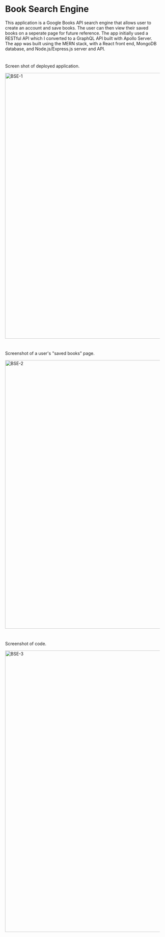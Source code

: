 # Book Search Engine 

This application is a Google Books API search engine that allows user to create an account and save books. The user can then view their saved books on a seperate page for future reference. The app initially used a RESTful API which I converted to a GraphQL API built with Apollo Server. The app was built using the MERN stack, with a React front end, MongoDB database, and Node.js/Express.js server and API.

#

Screen shot of deployed application. 


<img width="865" alt="BSE-1" src="https://user-images.githubusercontent.com/104395889/199887246-07d5b045-b4d5-4861-93bf-f33c4b14f01b.png">

#

Screenshot of a user's "saved books" page.


<img width="874" alt="BSE-2" src="https://user-images.githubusercontent.com/104395889/199887338-c408527d-b43d-427a-8d8c-14171a54f932.png">

#

Screenshot of code. 


<img width="916" alt="BSE-3" src="https://user-images.githubusercontent.com/104395889/199887493-5d1ed87a-ac4f-4fb5-98b9-53b824df27f6.png">
